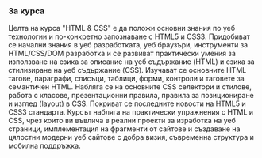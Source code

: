 ### За курса
Целта на курса "HTML & CSS" е да положи основни знания по уеб технологии и по-конкретно запознаване с HTML5 и CSS3. Придобиват се начални знания в уеб разработката, уеб браузъри, инструменти за HTML/CSS/DOM разработка и се развиват практически умения за използване на езика за описание на уеб съдържание (HTML) и езика за стилизиране на уеб съдържание (CSS). Изучават се основните HTML тагове, параграфи, списъци, таблици, форми, контроли и таговете за семантичен HTML. Набляга се на основните CSS селектори и стилове, работа с класове, презентационни правила, правила за позициониране и изглед (layout) в CSS. Покриват се последните новости на HTML5 и CSS3 стандарта. Курсът набляга на практически упражнения с HTML и CSS, чрез които ви въвлича в реални проекти за изработка на уеб страници, имплементация на фрагменти от сайтове и създаване на цялостни модерни уеб сайтове с добра визия, съвременна структура и мобилна поддръжка.